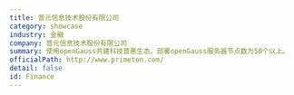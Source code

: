 ```yaml
---
title: 普元信息技术股份有限公司
category: showcase
industry: 金融
company: 普元信息技术股份有限公司
summary: 使用openGauss共建科技普惠生态，部署openGauss服务器节点数为50个以上。
officialPath: http://www.primeton.com/
detail: false
id: Finance
---
```


